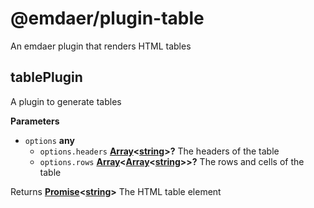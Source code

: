 <!--
  This file was generated by emdaer

  Its template can be found at .emdaer/README.emdaer.md
-->

<h1 id="-emdaer-plugin-table">@emdaer/plugin-table</h1>
<p>An emdaer plugin that renders HTML tables</p>
<!-- Generated by documentation.js. Update this documentation by updating the source code. -->
<h2 id="tableplugin">tablePlugin</h2>
<p>A plugin to generate tables</p>
<p><strong>Parameters</strong></p>
<ul>
<li><code>options</code> <strong>any</strong> <ul>
<li><code>options.headers</code> <strong><a href="https://developer.mozilla.org/en-US/docs/Web/JavaScript/Reference/Global_Objects/Array">Array</a>&lt;<a href="https://developer.mozilla.org/en-US/docs/Web/JavaScript/Reference/Global_Objects/String">string</a>&gt;?</strong> The headers of the table</li>
<li><code>options.rows</code> <strong><a href="https://developer.mozilla.org/en-US/docs/Web/JavaScript/Reference/Global_Objects/Array">Array</a>&lt;<a href="https://developer.mozilla.org/en-US/docs/Web/JavaScript/Reference/Global_Objects/Array">Array</a>&lt;<a href="https://developer.mozilla.org/en-US/docs/Web/JavaScript/Reference/Global_Objects/String">string</a>&gt;&gt;?</strong> The rows and cells of the table</li>
</ul>
</li>
</ul>
<p>Returns <strong><a href="https://developer.mozilla.org/en-US/docs/Web/JavaScript/Reference/Global_Objects/Promise">Promise</a>&lt;<a href="https://developer.mozilla.org/en-US/docs/Web/JavaScript/Reference/Global_Objects/String">string</a>&gt;</strong> The HTML table element</p>
